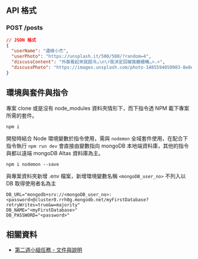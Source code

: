 
## API 格式
### POST /posts
``` JSON
// JSON 格式
{
  "userName": "邊綠小杰",
  "userPhoto": "https://unsplash.it/500/500/?random=4",
  "discussContent": "外面看起來就超冷…\n\r我決定回被窩繼續睡…>.<",
  "discussPhoto": "https://images.unsplash.com/photo-1485594050903-8e8ee7b071a8?ixlib=rb-1.2.1&ixid=MnwxMjA3fDB8MHxwaG90by1wYWdlfHx8fGVufDB8fHx8&auto=format&fit=crop&w=900&h=350&q=80"
}
```

## 環境與套件與指令

專案 clone 或是沒有 node_modules 資料夾情形下，而下指令透 NPM 載下專案所需的套件。
```
npm i
```

開發時結合 Node 環境變數於指令使用，需與 `nodemon` 全域套件使用，在配合下指令執行 `npm run dev` 會直接由變數指向 mongoDB 本地端資料庫，其他的指令與都以遠端 mongoDB Altas 資料庫為主。

```
npm i nodemon --save
```

與專案資料夾新增 .env 檔案，新增環境變數名稱 `<mongoDB_user_no>` 不列入以 DB 取得使用者名為主
```
DB_URL="mongodb+srv://<mongoDB_user_no>:<password>@cluster0.rrh0g.mongodb.net/myFirstDatabase?retryWrites=true&w=majority"
DB_NAME="<myFirstDatabase>"
DB_PASSWORD="<password>"
```

## 相關資料
- [第二週小組任務 - 文件與說明](https://xd.adobe.com/view/c0763dbe-fc15-42e8-be0b-8956ed03e675-9525/grid)
